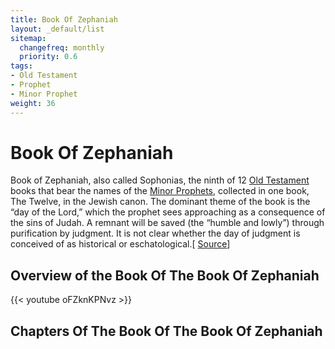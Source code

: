 ```yaml
---
title: Book Of Zephaniah
layout: _default/list
sitemap:
  changefreq: monthly
  priority: 0.6
tags:
- Old Testament
- Prophet
- Minor Prophet
weight: 36
---
```

# Book Of Zephaniah
Book of Zephaniah, also called Sophonias, the ninth of 12 [Old Testament](/tags/old-testament/) books that bear the names of the [Minor Prophets](/tags/minor-prophet/), collected in one book, The Twelve, in the Jewish canon. The dominant theme of the book is the “day of the Lord,” which the prophet sees approaching as a consequence of the sins of Judah. A remnant will be saved (the “humble and lowly”) through purification by judgment. It is not clear whether the day of judgment is conceived of as historical or eschatological.[ [Source](https://www.britannica.com/topic/Book-of-Zephaniah)]

## Overview of the Book Of The Book Of Zephaniah
{{< youtube oFZknKPNvz >}}
## Chapters Of The Book Of The Book Of Zephaniah
